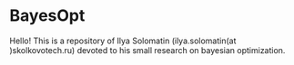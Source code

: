 # BayesOpt

Hello! This is a repository of Ilya Solomatin (ilya.solomatin(at )skolkovotech.ru) devoted to his small research on bayesian optimization. 
